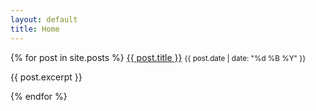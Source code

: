 ```yaml
---
layout: default
title: Home
---
```


<div>
{% for post in site.posts %}
    <a href="{{ post.url }}">{{ post.title }}</a>
    <small>{{ post.date | date: "%d %B %Y" }}</small>
    <p>{{ post.excerpt }}</p>
{% endfor %}
</div>
